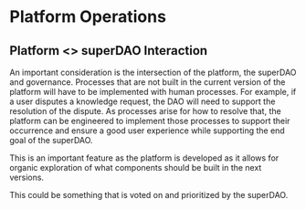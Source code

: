 # Platform Operations

## Platform <> superDAO Interaction <a href="#_esgykjgrzzi" id="_esgykjgrzzi"></a>

An important consideration is the intersection of the platform, the superDAO and governance. Processes that are not built in the current version of the platform will have to be implemented with human processes. For example, if a user disputes a knowledge request, the DAO will need to support the resolution of the dispute. As processes arise for how to resolve that, the platform can be engineered to implement those processes to support their occurrence and ensure a good user experience while supporting the end goal of the superDAO.

This is an important feature as the platform is developed as it allows for organic exploration of what components should be built in the next versions.

This could be something that is voted on and prioritized by the superDAO.
